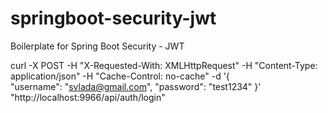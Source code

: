 # springboot-security-jwt

Boilerplate for Spring Boot Security - JWT

curl -X POST -H "X-Requested-With: XMLHttpRequest" -H "Content-Type: application/json" -H "Cache-Control: no-cache" -d '{  
    "username": "svlada@gmail.com",
    "password": "test1234"
}' "http://localhost:9966/api/auth/login"
